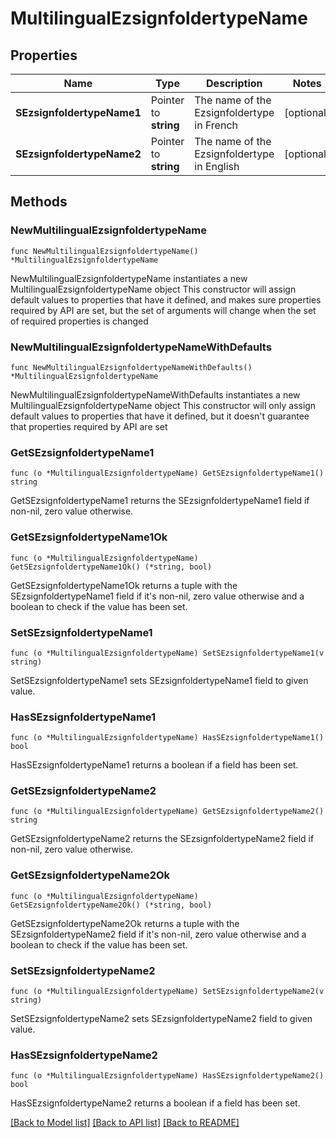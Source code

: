 # MultilingualEzsignfoldertypeName

## Properties

Name | Type | Description | Notes
------------ | ------------- | ------------- | -------------
**SEzsignfoldertypeName1** | Pointer to **string** | The name of the Ezsignfoldertype in French | [optional] 
**SEzsignfoldertypeName2** | Pointer to **string** | The name of the Ezsignfoldertype in English | [optional] 

## Methods

### NewMultilingualEzsignfoldertypeName

`func NewMultilingualEzsignfoldertypeName() *MultilingualEzsignfoldertypeName`

NewMultilingualEzsignfoldertypeName instantiates a new MultilingualEzsignfoldertypeName object
This constructor will assign default values to properties that have it defined,
and makes sure properties required by API are set, but the set of arguments
will change when the set of required properties is changed

### NewMultilingualEzsignfoldertypeNameWithDefaults

`func NewMultilingualEzsignfoldertypeNameWithDefaults() *MultilingualEzsignfoldertypeName`

NewMultilingualEzsignfoldertypeNameWithDefaults instantiates a new MultilingualEzsignfoldertypeName object
This constructor will only assign default values to properties that have it defined,
but it doesn't guarantee that properties required by API are set

### GetSEzsignfoldertypeName1

`func (o *MultilingualEzsignfoldertypeName) GetSEzsignfoldertypeName1() string`

GetSEzsignfoldertypeName1 returns the SEzsignfoldertypeName1 field if non-nil, zero value otherwise.

### GetSEzsignfoldertypeName1Ok

`func (o *MultilingualEzsignfoldertypeName) GetSEzsignfoldertypeName1Ok() (*string, bool)`

GetSEzsignfoldertypeName1Ok returns a tuple with the SEzsignfoldertypeName1 field if it's non-nil, zero value otherwise
and a boolean to check if the value has been set.

### SetSEzsignfoldertypeName1

`func (o *MultilingualEzsignfoldertypeName) SetSEzsignfoldertypeName1(v string)`

SetSEzsignfoldertypeName1 sets SEzsignfoldertypeName1 field to given value.

### HasSEzsignfoldertypeName1

`func (o *MultilingualEzsignfoldertypeName) HasSEzsignfoldertypeName1() bool`

HasSEzsignfoldertypeName1 returns a boolean if a field has been set.

### GetSEzsignfoldertypeName2

`func (o *MultilingualEzsignfoldertypeName) GetSEzsignfoldertypeName2() string`

GetSEzsignfoldertypeName2 returns the SEzsignfoldertypeName2 field if non-nil, zero value otherwise.

### GetSEzsignfoldertypeName2Ok

`func (o *MultilingualEzsignfoldertypeName) GetSEzsignfoldertypeName2Ok() (*string, bool)`

GetSEzsignfoldertypeName2Ok returns a tuple with the SEzsignfoldertypeName2 field if it's non-nil, zero value otherwise
and a boolean to check if the value has been set.

### SetSEzsignfoldertypeName2

`func (o *MultilingualEzsignfoldertypeName) SetSEzsignfoldertypeName2(v string)`

SetSEzsignfoldertypeName2 sets SEzsignfoldertypeName2 field to given value.

### HasSEzsignfoldertypeName2

`func (o *MultilingualEzsignfoldertypeName) HasSEzsignfoldertypeName2() bool`

HasSEzsignfoldertypeName2 returns a boolean if a field has been set.


[[Back to Model list]](../README.md#documentation-for-models) [[Back to API list]](../README.md#documentation-for-api-endpoints) [[Back to README]](../README.md)


